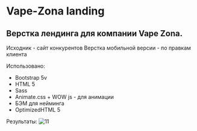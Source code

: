 # Vape-Zona landing

## Верстка лендинга для компании Vape Zona.
Исходник - сайт конкурентов
Верстка мобильной версии - по правкам клиента

Использовано:
* Bootstrap 5v
* HTML 5
* Sass
* Animate.css + WOW js - для анимации 
* БЭМ для нейминга
* OptimizedHTML 5

Результаты: 
![11](https://github.com/povar0305/landing/1.jpg)
